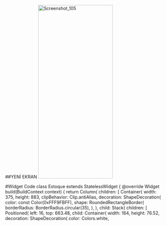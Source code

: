 ##YENİ EKRAN
<img width="238" height="555" alt="Screenshot_105" src="https://github.com/user-attachments/assets/c2334e8b-ddea-49b4-88dc-db60e3043e34" />

#Widget Code
class Estoque extends StatelessWidget {
  @override
  Widget build(BuildContext context) {
    return Column(
      children: [
        Container(
          width: 375,
          height: 883,
          clipBehavior: Clip.antiAlias,
          decoration: ShapeDecoration(
            color: const Color(0xFFF9FBFF),
            shape: RoundedRectangleBorder(
              borderRadius: BorderRadius.circular(35),
            ),
          ),
          child: Stack(
            children: [
              Positioned(
                left: 16,
                top: 663.48,
                child: Container(
                  width: 164,
                  height: 76.52,
                  decoration: ShapeDecoration(
                    color: Colors.white,
